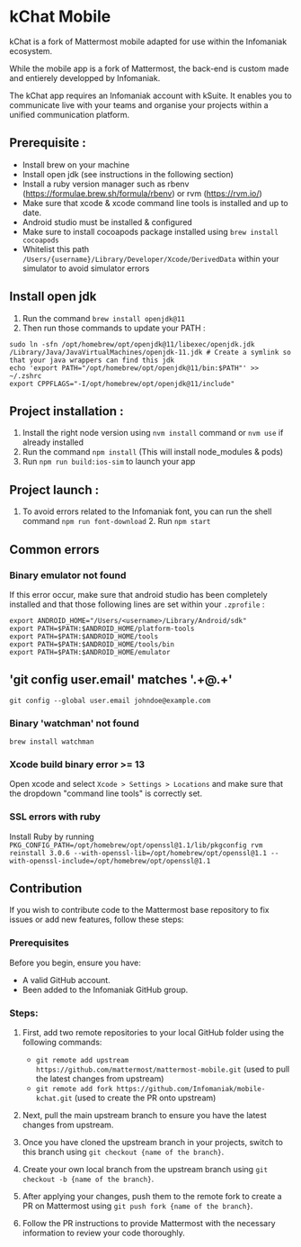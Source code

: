 # kChat Mobile

kChat is a fork of Mattermost mobile adapted for use within the Infomaniak ecosystem.

While the mobile app is a fork of Mattermost, the back-end is custom made and entierely developped by Infomaniak.

The kChat app requires an Infomaniak account with kSuite. It enables you to communicate live with your teams and organise your projects within a unified communication platform.

## Prerequisite :

- Install brew on your machine
- Install open jdk (see instructions in the following section)
- Install a ruby version manager such as rbenv (https://formulae.brew.sh/formula/rbenv) or rvm (https://rvm.io/)
- Make sure that xcode & xcode command line tools is installed and up to date.
- Android studio must be installed & configured
- Make sure to install cocoapods package installed using `brew install cocoapods`
- Whitelist this path `/Users/{username}/Library/Developer/Xcode/DerivedData` within your simulator to avoid simulator errors

## Install open jdk

1. Run the command `brew install openjdk@11`
2. Then run those commands to update your PATH :

```
sudo ln -sfn /opt/homebrew/opt/openjdk@11/libexec/openjdk.jdk /Library/Java/JavaVirtualMachines/openjdk-11.jdk # Create a symlink so that your java wrappers can find this jdk
echo 'export PATH="/opt/homebrew/opt/openjdk@11/bin:$PATH"' >> ~/.zshrc
export CPPFLAGS="-I/opt/homebrew/opt/openjdk@11/include"
```

## Project installation :

1. Install the right node version using `nvm install` command or `nvm use` if already installed
2. Run the command `npm install` (This will install node_modules & pods)
3. Run `npm run build:ios-sim` to launch your app

## Project launch :

1. To avoid errors related to the Infomaniak font, you can run the shell command `npm run font-download` 2. Run `npm start`

## Common errors

### Binary emulator not found

If this error occur, make sure that android studio has been completely installed and that those following lines are set within your `.zprofile` :

```
export ANDROID_HOME="/Users/<username>/Library/Android/sdk"
export PATH=$PATH:$ANDROID_HOME/platform-tools
export PATH=$PATH:$ANDROID_HOME/tools
export PATH=$PATH:$ANDROID_HOME/tools/bin
export PATH=$PATH:$ANDROID_HOME/emulator
```

## 'git config user.email' matches '.+@.+'

```
git config --global user.email johndoe@example.com
```

### Binary 'watchman' not found
```
brew install watchman
```

### Xcode build binary error >= 13

Open xcode and select `Xcode > Settings > Locations` and make sure that the dropdown "command line tools" is correctly set.

### SSL errors with ruby

Install Ruby by running `PKG_CONFIG_PATH=/opt/homebrew/opt/openssl@1.1/lib/pkgconfig rvm reinstall 3.0.6 --with-openssl-lib=/opt/homebrew/opt/openssl@1.1 --with-openssl-include=/opt/homebrew/opt/openssl@1.1`

## Contribution

If you wish to contribute code to the Mattermost base repository to fix issues or add new features, follow these steps:

### Prerequisites

Before you begin, ensure you have:

- A valid GitHub account.
- Been added to the Infomaniak GitHub group.

### Steps:

1. First, add two remote repositories to your local GitHub folder using the following commands:
   - `git remote add upstream https://github.com/mattermost/mattermost-mobile.git` (used to pull the latest changes from upstream)
   - `git remote add fork https://github.com/Infomaniak/mobile-kchat.git` (used to create the PR onto upstream)

2. Next, pull the main upstream branch to ensure you have the latest changes from upstream.

3. Once you have cloned the upstream branch in your projects, switch to this branch using `git checkout {name of the branch}`.

4. Create your own local branch from the upstream branch using `git checkout -b {name of the branch}`.

5. After applying your changes, push them to the remote fork to create a PR on Mattermost using `git push fork {name of the branch}`.

6. Follow the PR instructions to provide Mattermost with the necessary information to review your code thoroughly.
